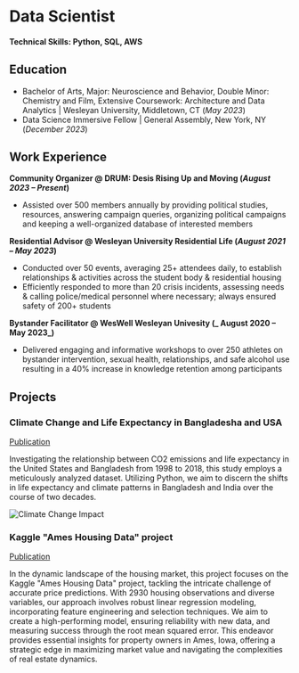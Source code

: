 # Data Scientist

#### Technical Skills: Python, SQL, AWS

## Education		
- Bachelor of Arts, Major: Neuroscience and Behavior, Double Minor: Chemistry and Film, Extensive Coursework: Architecture and Data Analytics | Wesleyan University, Middletown, CT (_May 2023_)
- Data Science Immersive Fellow | General Assembly, New York, NY (_December 2023_)


## Work Experience
**Community Organizer @ DRUM: Desis Rising Up and Moving (_August 2023 – Present_)**
- Assisted over 500 members annually by providing political studies, resources, answering campaign queries, organizing political campaigns and keeping a well-organized database of interested members

**Residential Advisor @ Wesleyan University Residential Life (_August 2021 – May 2023_)**
- Conducted over 50 events, averaging 25+ attendees daily, to establish relationships & activities across the student body & residential housing
- Efficiently responded to more than 20 crisis incidents, assessing needs & calling police/medical personnel where necessary; always ensured safety of 200+ students
  
**Bystander Facilitator @ WesWell Wesleyan Univesity (_ August 2020 – May 2023_)**
- Delivered engaging and informative workshops to over 250 athletes on bystander intervention, sexual health, relationships, and safe alcohol use resulting in a 40% increase in knowledge retention among participants

## Projects
### Climate Change and Life Expectancy in Bangladesha and USA
[Publication](https://git.generalassemb.ly/myesmin/project-1)

Investigating the relationship between CO2 emissions and life expectancy in the United States and Bangladesh from 1998 to 2018, this study employs a meticulously analyzed dataset. Utilizing Python, we aim to discern the shifts in life expectancy and climate patterns in Bangladesh and India over the course of two decades.

![Climate Change Impact](~/GA/Portfolio/img/climate-change.jpg)

### Kaggle "Ames Housing Data" project
[Publication](https://git.generalassemb.ly/myesmin/project-2)

In the dynamic landscape of the housing market, this project focuses on the Kaggle "Ames Housing Data" project, tackling the intricate challenge of accurate price predictions. With 2930 housing observations and diverse variables, our approach involves robust linear regression modeling, incorporating feature engineering and selection techniques. We aim to create a high-performing model, ensuring reliability with new data, and measuring success through the root mean squared error. This endeavor provides essential insights for property owners in Ames, Iowa, offering a strategic edge in maximizing market value and navigating the complexities of real estate dynamics.
